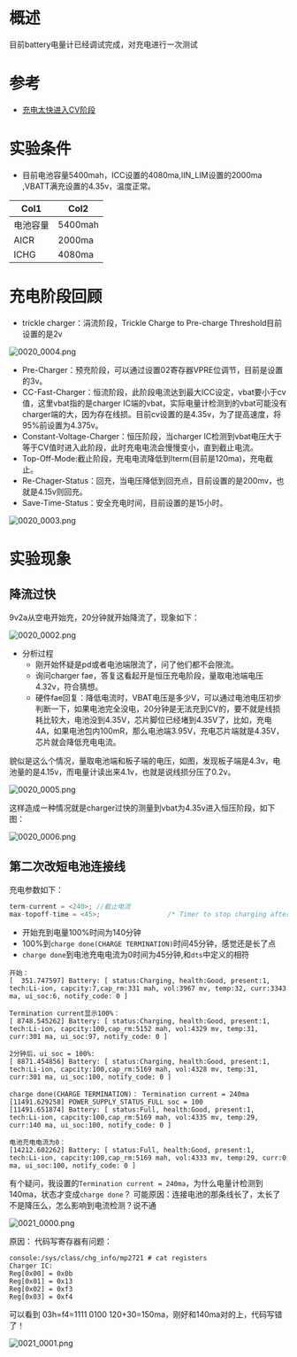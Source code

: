 # 概述

目前battery电量计已经调试完成，对充电进行一次测试

# 参考

* [充电太快进入CV阶段](/docs/0020_battery_gauge/docs/refers/充电太快进入CV阶段)

# 实验条件

* 目前电池容量5400mah，ICC设置的4080ma,IIN_LIM设置的2000ma ,VBATT满充设置的4.35v，温度正常。

| Col1 | Col2 |
| --- | --- |
| 电池容量 | 5400mah  |
| AICR | 2000ma |
| ICHG | 4080ma  |

# 充电阶段回顾

* trickle charger：涓流阶段，Trickle Charge to Pre-charge Threshold目前设置的是2v

![0020_0004.png](images/0020_0004.png)
* Pre-Charger：预充阶段，可以通过设置02寄存器VPRE位调节，目前是设置的3v。
* CC-Fast-Charger：恒流阶段，此阶段电流达到最大ICC设定，vbat要小于cv值，这里vbat指的是charger IC端的vbat，实际电量计检测到的vbat可能没有charger端的大，因为存在线损。目前cv设置的是4.35v，为了提高速度，将95%前设置为4.375v。
* Constant-Voltage-Charger：恒压阶段，当charger IC检测到vbat电压大于等于CV值时进入此阶段，此时充电电流会慢慢变小，直到截止电流。
* Top-Off-Mode:截止阶段，充电电流降低到Iterm(目前是120ma)，充电截止。
* Re-Chager-Status：回充，当电压降低到回充点，目前设置的是200mv，也就是4.15v则回充。
* Save-Time-Status：安全充电时间，目前设置的是15小时。

![0020_0003.png](images/0020_0003.png)

# 实验现象

## 降流过快

9v2a从空电开始充，20分钟就开始降流了，现象如下：

![0020_0002.png](images/0020_0002.png)

* 分析过程
  * 刚开始怀疑是pd或者电池端限流了，问了他们都不会限流。
  * 询问charger fae，答复这看起开是恒压充电阶段，量取电池端电压4.32v，符合猜想。
  * 硬件fae回复：降低电流时，VBAT电压是多少V，可以通过电池电压初步判断一下，如果电池完全没电，20分钟是无法充到CV的，要不就是线损耗比较大，电池没到4.35V，芯片脚位已经堵到4.35V了，比如，充电4A，如果电池包内100mR，那么电池端3.95V，充电芯片端就是4.35V，芯片就会降低充电电流。

貌似是这么个情况，量取电池端和板子端的电压，如图，发现板子端是4.3v，电池量的是4.15v，而电量计读出来4.1v，也就是说线损分压了0.2v。

![0020_0005.png](images/0020_0005.png)

这样造成一种情况就是charger过快的测量到vbat为4.35v进入恒压阶段，如下图：

![0020_0006.png](images/0020_0006.png)

## 第二次改短电池连接线

充电参数如下：
```C++
term-current = <240>; //截止电流
max-topoff-time = <45>;                 /* Timer to stop charging after charge termination, Default:Disabled minutes*/
```

* 开始充到电量100%时间为140分钟
* 100%到`charge done(CHARGE TERMINATION)`时间45分钟，感觉还是长了点
* `charge done`到电池充电电流为0时间为45分钟,和`dts`中定义的相符
```log
开始：
[  351.747597] Battery: [ status:Charging, health:Good, present:1, tech:Li-ion, capcity:7,cap_rm:331 mah, vol:3967 mv, temp:32, curr:3343 ma, ui_soc:6, notify_code: 0 ]

Termination current显示100%：
[ 8748.545262] Battery: [ status:Charging, health:Good, present:1, tech:Li-ion, capcity:100,cap_rm:5152 mah, vol:4329 mv, temp:31, curr:301 ma, ui_soc:97, notify_code: 0 ]

2分钟后，ui_soc = 100%:
[ 8871.454856] Battery: [ status:Charging, health:Good, present:1, tech:Li-ion, capcity:100,cap_rm:5169 mah, vol:4328 mv, temp:31, curr:301 ma, ui_soc:100, notify_code: 0 ]

charge done(CHARGE TERMINATION)： Termination current = 240ma
[11491.629258] POWER_SUPPLY_STATUS_FULL soc = 100
[11491.651874] Battery: [ status:Full, health:Good, present:1, tech:Li-ion, capcity:100,cap_rm:5169 mah, vol:4335 mv, temp:29, curr:140 ma, ui_soc:100, notify_code: 0 ]

电池充电电流为0：
[14212.602262] Battery: [ status:Full, health:Good, present:1, tech:Li-ion, capcity:100,cap_rm:5169 mah, vol:4333 mv, temp:29, curr:0 ma, ui_soc:100, notify_code: 0 ]
```
有个疑问，我设置的`Termination current = 240ma`，为什么电量计检测到140ma，状态才变成`charge done`？
可能原因：连接电池的那条线长了，太长了不是降压么，怎么影响到电流检测？说不通

![0021_0000.png](images/0021_0000.png)

原因：
代码写寄存器有问题：
```log
console:/sys/class/chg_info/mp2721 # cat registers
Charger IC:
Reg[0x00] = 0x0b
Reg[0x01] = 0x13
Reg[0x02] = 0xf3
Reg[0x03] = 0xf4
```
可以看到
03h=f4=1111 0100
120+30=150ma，刚好和140ma对的上，代码写错了！

![0021_0001.png](images/0021_0001.png)
